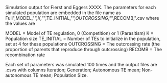 Simulation output for Fierst and Eggers XXXX. The parameters for each simulated population are embedded in the file name as Full",MODEL,"_",K,"_",TE_INITIAL,"_",OUTCROSSING,"_",RECOMB,".csv where the values are

MODEL = Model of TE regulation, 0 (Competition) or 1 (Parasitism)
K = Population size
TE_INITIAL = Number of TEs to initialize in the population, set at 4 for these populations
OUTCROSSING = The outcrossing rate (the proportion of parents that reproduce through outcrossing)
RECOMB = The recombination rate

Each set of parameters was simulated 100 times and the output files are .csvs with columns Iteration; Generation; Autonomous TE mean; Non-autonomous TE mean; Population Size.
